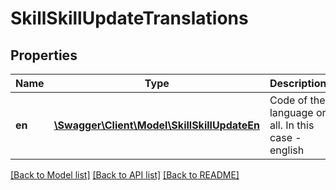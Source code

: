 # SkillSkillUpdateTranslations

## Properties
Name | Type | Description | Notes
------------ | ------------- | ------------- | -------------
**en** | [**\Swagger\Client\Model\SkillSkillUpdateEn**](SkillSkillUpdateEn.md) | Code of the language or all. In this case - english | 

[[Back to Model list]](../README.md#documentation-for-models) [[Back to API list]](../README.md#documentation-for-api-endpoints) [[Back to README]](../README.md)


